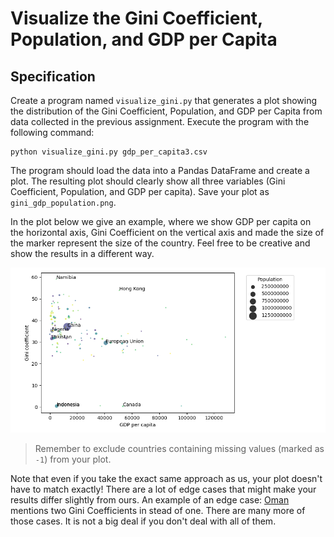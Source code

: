 # Visualize the Gini Coefficient, Population, and GDP per Capita

## Specification

Create a program named `visualize_gini.py` that generates a plot showing the distribution of the Gini Coefficient, Population, and GDP per Capita from data collected in the previous assignment. Execute the program with the following command:

    python visualize_gini.py gdp_per_capita3.csv

The program should load the data into a Pandas DataFrame and create a plot. The resulting plot should clearly show all three variables (Gini Coefficient, Population, and GDP per capita). Save your plot as `gini_gdp_population.png`.

In the plot below we give an example, where we show GDP per capita on the horizontal axis, Gini Coefficient on the vertical axis and made the size of the marker represent the size of the country. Feel free to be creative and show the results in a different way.

![](final.png)

> Remember to exclude countries containing missing values (marked as `-1`) from your plot.

Note that even if you take the exact same approach as us, your plot doesn't have to match exactly! There are a lot of edge cases that might make your results differ slightly from ours. An example of an edge case: [Oman](https://spcourse.github.io/wiki/106/index.html) mentions two Gini Coefficients in stead of one. There are many more of those cases. It is not a big deal if you don't deal with all of them.
